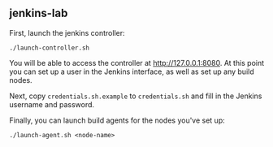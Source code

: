 jenkins-lab
-----------

First, launch the jenkins controller:

```
./launch-controller.sh
```

You will be able to access the controller at http://127.0.0.1:8080. At this
point you can set up a user in the Jenkins interface, as well as set up any
build nodes.

Next, copy `credentials.sh.example` to `credentials.sh` and fill in the Jenkins
username and password.

Finally, you can launch build agents for the nodes you've set up:

```
./launch-agent.sh <node-name>
```
